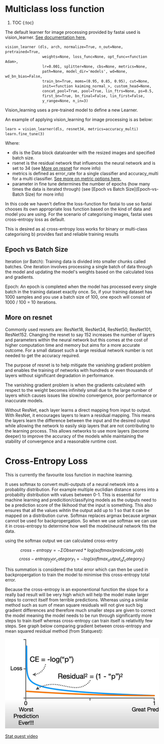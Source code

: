 # Multiclass loss function

1. TOC
{:toc}

   
The default learner for image processing provided by fastai used is vision_learner. [See documentation here.](https://docs.fast.ai/vision.learner.html)
```
vision_learner (dls, arch, normalize=True, n_out=None, pretrained=True,
                 weights=None, loss_func=None, opt_func=<function Adam>,
                 lr=0.001, splitter=None, cbs=None, metrics=None,
                 path=None, model_dir='models', wd=None, wd_bn_bias=False,
                 train_bn=True, moms=(0.95, 0.85, 0.95), cut=None,
                 init=<function kaiming_normal_>, custom_head=None,
                 concat_pool=True, pool=True, lin_ftrs=None, ps=0.5,
                 first_bn=True, bn_final=False, lin_first=False,
                 y_range=None, n_in=3)
```
Vision_learning uses a pre-trained model to define a new Learner.

An example of applying vision_learning for image processing is as below:

```
learn = vision_learner(dls, resnet34, metrics=accuracy_multi)
learn.fine_tune(3)
```
Where:
- dls is the Data block dataloarder with the resized images and specified batch size.
- rsenet is the residual network that influences the neural network and is set to 34 (see [More on resnet](More-on-resnet) for more info) 
- metrics is defined as error_rate for a single classifier and accuracy_multi for a multi classifier. [See more on metric options here.](https://docs.fast.ai/metrics.html#multi-label-classification)
- parameter in fine tune determines the number of epochs (how many times the data is iterated through) (see [Epoch vs Batch Size](Epoch-vs-Batch Size) for more info) 

In this code we haven't define the loss-function for fastai to use so fastai chooses its own appropriate loss function
based on the kind of data and model you are using. For the scenario of categorising images, fastai uses cross-entropy loss as default.

This is desired as 
a) cross-entropy loss works for binary or multi-class categorising
b) provides fast and reliable training results

## Epoch vs Batch Size
Iteration (or Batch): Training data is divided into smaller chunks called batches. One iteration involves processing a single batch of data through the model and updating the model's weights based on the calculated loss and gradients.

Epoch: An epoch is completed when the model has processed every single batch in the training dataset exactly once. So, if your training dataset has 1000 samples and you use a batch size of 100, one epoch will consist of 1000 / 100 = 10 iterations.

## More on resnet
Commonly used resnets are: ResNet18, ResNet34, ResNet50, ResNet101, ResNet152.
Changing the resnet to say 152 increases the number of layers and parameters within the neural network but this comes at the cost of higher computation time and memory but aims for a more accurate outcome. For a small dataset such a large residual network number is not needed to get the accuracy required.

The purpose of resnet is to help mitigate the vanishing gradient problem and enables the training of networks with hundreds or even thousands of layers without significant degradation in performance. 

The vanishing gradient problem is when the gradients calculated with respect to the weight becomes infinitely small due to the large number of layers which causes issues like slow/no convergence, poor performance or inaccurate models.

Without ResNet, each layer learns a direct mapping from input to output. With ResNet, it encourages layers to learn a residual mapping. This means the layers learn the difference between the input and the desired output while allowing the network to easily skip layers that are not contributing to the learning process. This allows networks to use more layers (become deeper) to improve the accuracy of the models while maintaining the stability of convergence and a reasonable runtime cost.

# Cross-Entropy Loss
This is currently the favourite loss function in machine learning.

It uses softmax to convert multi-outputs of a neural network into a probablity distribution. For example multiple euclidian distance scores into a probabilty distribution with values between 0-1. This is essential for machine learning and predicition/classifying models as the outputs need to be a prediction score of the likihood that the input is something. This also ensures that all the values wihtin the output add up to 1 so that it can be mapped on a distribution curve. Softmax replaces argmax because argmax cannot be used for backpropergation. So when we use softmax we can use it in cross-entropy to determine how well the model/neural network fits the data.

using the softmax output we can calculated cross-entry 

$$ cross-entropy = - \Sigma Observed * log(softmax/prediciate_prob) $$
$$ cross-entropy_for_category_1 = -log(softmax_output_of_category_1) $$

This summation is considered the total error which can then be used in backpropergation to train the model to minimise this cross-entropy total error.

Because the cross-entropy is an exponentional function the slope for a really bad result will be very high which will help the model make larger steps to correct itself from terrible predictions. Whereas using a similar method such as sum of mean square residuals will not give such big gradient differences and therefore much smaller steps are given to correct the model meaning the model needs to be run through significantly more steps to train itself whereas cross-entropy can train itself is relativitly few steps. See graph below comparing gradient between cross-entropy and mean squared residual method (from Statquest):

![Cross-Entropy Gradient Advantage](images/cross-entropy.png)

[Stat quest video](https://youtu.be/6ArSys5qHAU?si=wS7FQhaDOHop9xLc)


